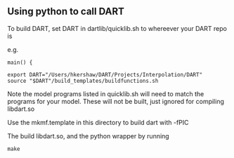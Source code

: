 ## Using python to call DART

To build DART, set DART in dartlib/quicklib.sh to whereever your DART repo is

e.g.

```
main() {

export DART="/Users/hkershaw/DART/Projects/Interpolation/DART"
source "$DART"/build_templates/buildfunctions.sh
```

Note the model programs listed in quicklib.sh will need to match the 
programs for your model.  These will not be built, just ignored for
compiling libdart.so

Use the mkmf.template in this directory to build dart with -fPIC

The build libdart.so, and the python wrapper by running 

```
make 
```

